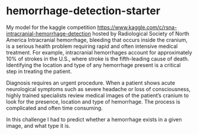 # hemorrhage-detection-starter 
My model for the kaggle competition https://www.kaggle.com/c/rsna-intracranial-hemorrhage-detection hosted by Radiological Society of North America
Intracranial hemorrhage, bleeding that occurs inside the cranium, is a serious health problem requiring rapid and often intensive medical treatment. For example, intracranial hemorrhages account for approximately 10% of strokes in the U.S., where stroke is the fifth-leading cause of death. Identifying the location and type of any hemorrhage present is a critical step in treating the patient.

Diagnosis requires an urgent procedure. When a patient shows acute neurological symptoms such as severe headache or loss of consciousness, highly trained specialists review medical images of the patient’s cranium to look for the presence, location and type of hemorrhage. The process is complicated and often time consuming.


In this challenge I had to predict whether a hemorrhage exists in a given image, and what type it is.

